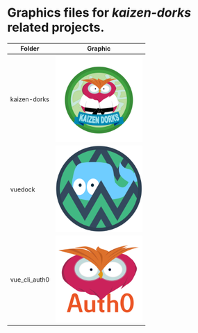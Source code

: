 # Graphics files for *kaizen-dorks* related projects.

Folder | Graphic
----- | -----
kaizen-dorks | <img src="./kaizen-dorks/kaizen-dorks.svg" width="200">
vuedock | <img src="./vuedock/vuedock_icon.svg" width="200">
vue_cli_auth0 | <img src="./vue_cli_auth0/vue_cli_auth0.svg" width="200">
